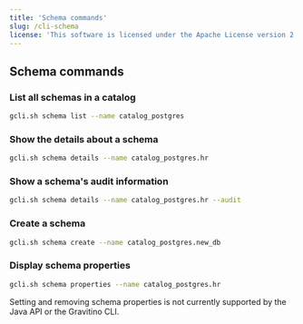 ```yaml
---
title: 'Schema commands'
slug: /cli-schema
license: 'This software is licensed under the Apache License version 2.'
---
```


## Schema commands 

### List all schemas in a catalog

```bash
gcli.sh schema list --name catalog_postgres
```

### Show the details about a schema

```bash
gcli.sh schema details --name catalog_postgres.hr
```

### Show a schema's audit information

```bash
gcli.sh schema details --name catalog_postgres.hr --audit
```

### Create a schema

```bash
gcli.sh schema create --name catalog_postgres.new_db
```

### Display schema properties

```bash
gcli.sh schema properties --name catalog_postgres.hr
```

Setting and removing schema properties is not currently supported by the Java API or the Gravitino CLI.

